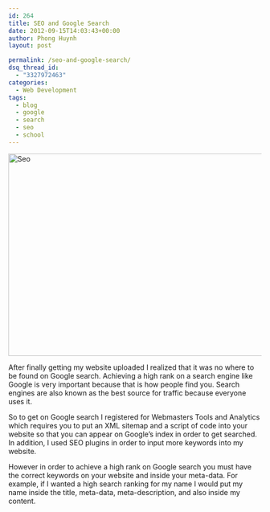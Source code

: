 ```yaml
---
id: 264
title: SEO and Google Search
date: 2012-09-15T14:03:43+00:00
author: Phong Huynh
layout: post

permalink: /seo-and-google-search/
dsq_thread_id:
  - "3327972463"
categories:
  - Web Development
tags:
  - blog
  - google
  - search
  - seo
  - school
---
```

[<img class="size-full wp-image-406 aligncenter" title="Seo" src="/wp-content/uploads/2012/09/Seo-blocks.gif" alt="Seo" width="523" height="403" srcset="/wp-content/uploads/2012/09/Seo-blocks.gif 523w, /wp-content/uploads/2012/09/Seo-blocks-300x231.gif 300w" sizes="(max-width: 523px) 100vw, 523px" />](/wp-content/uploads/2012/09/Seo-blocks.gif)

After finally getting my website uploaded I realized that it was no where to be found on Google search. Achieving a high rank on a search engine like Google is very important because that is how people find you. Search engines are also known as the best source for traffic because everyone uses it.

So to get on Google search I registered for Webmasters Tools and Analytics which requires you to put an XML sitemap and a script of code into your website so that you can appear on Google&#8217;s index in order to get searched. In addition, I used SEO plugins in order to input more keywords into my website.

However in order to achieve a high rank on Google search you must have the correct keywords on your website and inside your meta-data. For example, if I wanted a high search ranking for my name I would put my name inside the title, meta-data, meta-description, and also inside my content.
